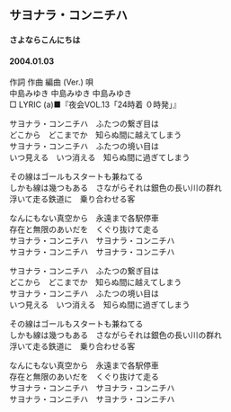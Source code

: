 ## サヨナラ・コンニチハ
#### さよならこんにちは
#### 2004.01.03


作詞  作曲  編曲 (Ver.)   唄   
中島みゆき   中島みゆき       中島みゆき   
□ LYRIC (a)■『夜会VOL.13「24時着 ０時発」』   
   
サヨナラ・コンニチハ　ふたつの繋ぎ目は   
どこから　どこまでか　知らぬ間に越えてしまう   
サヨナラ・コンニチハ　ふたつの境い目は   
いつ見える　いつ消える　知らぬ間に過ぎてしまう   
   
その線はゴールもスタートも兼ねてる   
しかも線は幾つもある　さながらそれは銀色の長い川の群れ   
浮いて走る鉄道に　乗り合わせる客   
   
なんにもない真空から　永遠まで各駅停車   
存在と無限のあいだを　くぐり抜けて走る   
サヨナラ・コンニチハ　サヨナラ・コンニチハ   
サヨナラ・コンニチハ　サヨナラ・コンニチハ   
   
サヨナラ・コンニチハ　ふたつの繋ぎ目は   
どこから　どこまでか　知らぬ間に越えてしまう   
サヨナラ・コンニチハ　ふたつの境い目は   
いつ見える　いつ消える　知らぬ間に過ぎてしまう   
   
その線はゴールもスタートも兼ねてる   
しかも線は幾つもある　さながらそれは銀色の長い川の群れ   
浮いて走る鉄道に　乗り合わせる客   
   
なんにもない真空から　永遠まで各駅停車   
存在と無限のあいだを　くぐり抜けて走る   
サヨナラ・コンニチハ　サヨナラ・コンニチハ   
サヨナラ・コンニチハ　サヨナラ・コンニチハ   